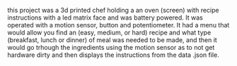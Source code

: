 this project was a 3d printed chef holding a an oven (screen) with recipe instructions with a led matrix face and was battery powered. It was operated with a motion sensor, button and potentiometer. It had a menu that would allow you find an (easy, medium, or hard) recipe and what type (breakfast, lunch or dinner) of meal was needed to be made, and then it would go trhough the ingredients using the motion sensor as to not get hardware dirty and then displays the instructions from the data .json file.
